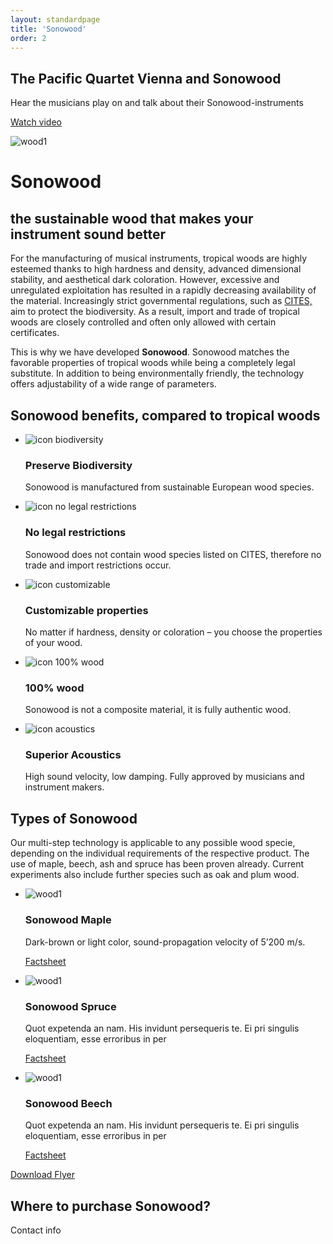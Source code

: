 ```yaml
---
layout: standardpage
title: 'Sonowood'
order: 2
---
```

<div class="full-width">
    <div class="wrap-bg-image">
        <h2>The Pacific Quartet Vienna and Sonowood</h2>
        <p>Hear the musicians play on and talk about their Sonowood-instruments</p>
        <p><a class="btn" href="">Watch video</a></p>
    </div>
    <img srcset="/swisswoodsolutions/assets/images/sonowood_quartet_2x.jpg"
         src="/swisswoodsolutions/assets/images/sonowood_quartet.jpg" alt="wood1" class="coverimg">
</div>
<div class="full-width">
    <div class="wrap">
        <h1>Sonowood</h1>
        <h2>the sustainable wood that makes your instrument sound better</h2>
        <p>
        For the manufacturing of musical instruments, tropical woods are highly esteemed thanks to high hardness and density, advanced dimensional stability, and aesthetical dark coloration. However, excessive and unregulated exploitation has resulted in a rapidly decreasing availability of the material. Increasingly strict governmental regulations, such as <a href="/">CITES,</a> aim to protect the biodiversity. As a result, import and trade of tropical woods are closely controlled and often only allowed with certain certificates.
        </p>
        <p>
        This is why we have developed <strong>Sonowood</strong>. Sonowood matches the favorable properties of tropical woods while being a completely legal substitute. In addition to being environmentally friendly, the technology offers adjustability of a wide range of parameters.</p>
    </div>
</div>
<div class="full-width-red">
    <div class="wrap-grid">
        <h2>Sonowood benefits, compared to tropical woods</h2>
        <ul>
            <li>
            <img src="/swisswoodsolutions/assets/logo/biodiverse.svg" alt="icon biodiversity">
            <h3>Preserve Biodiversity</h3>
            <p>Sonowood is manufactured from sustainable European wood species.</p>
            </li>
            <li><img src="/swisswoodsolutions/assets/logo/legal.svg" alt="icon no legal restrictions">
            <h3>No legal restrictions</h3>
            <p>Sonowood does not contain wood species listed on CITES, therefore no trade and import restrictions occur.</p>
            </li>
            <li><img src="/swisswoodsolutions/assets/logo/customizable.svg" alt="icon customizable">
            <h3>Customizable properties</h3>
            <p>No matter if hardness, density or coloration – you choose the properties of your wood.</p>
            </li>
            <li><img src="/swisswoodsolutions/assets/logo/100.svg" alt="icon 100% wood">
            <h3>100% wood</h3>
            <p>Sonowood is not a composite material, it is fully authentic wood.</p>
            </li>
            <li><img src="/swisswoodsolutions/assets/logo/sound.svg" alt="icon acoustics">
            <h3>Superior Acoustics</h3>
            <p>High sound velocity, low damping. Fully approved by musicians and instrument makers.</p>
            </li>
        </ul>
    </div>
</div>
<div class="full-width">
    <div class="wrap-grid">
    <h2>Types of Sonowood</h2>
    <p>Our multi-step technology is applicable to any possible wood specie, depending on the individual requirements of the respective product. The use of maple, beech, ash and spruce has been proven already. Current experiments also include further species such as oak and plum wood.</p>
    <ul>
        <li>
        <img src="/swisswoodsolutions/assets/images/ebony_08.jpg" alt="wood1">
        <h3>Sonowood Maple</h3>
        <p>Dark-brown or light color, sound-propagation velocity of 5’200 m/s.</p>
        <p><a class="btn" href="">Factsheet</a></p>
        </li>
        <li>
        <img src="/swisswoodsolutions/assets/images/ebony_08.jpg" alt="wood1">
        <h3>Sonowood Spruce</h3><p>Quot expetenda an nam. His invidunt persequeris te. Ei pri singulis eloquentiam, esse erroribus in per</p>
        <p><a class="btn" href="">Factsheet</a></p>
        </li>
        <li>
        <img src="/swisswoodsolutions/assets/images/ebony_08.jpg" alt="wood1">
        <h3>Sonowood Beech</h3>
        <p>Quot expetenda an nam. His invidunt persequeris te. Ei pri singulis eloquentiam, esse erroribus in per</p>
        <p><a class="btn" href="">Factsheet</a></p>
        </li>
    </ul>
    <p class="extra-margin-top"><a class="btn-red" href="">Download Flyer</a></p>
    <h2>Where to purchase Sonowood?</h2>
    <p>Contact info</p>
    </div>
</div>
